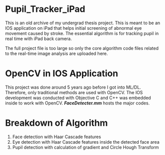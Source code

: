 # Pupil_Tracker_iPad
This is an old archive of my undergrad thesis project. This is meant to be an IOS application on iPad that helps initial screening of abnormal eye movement caused by stroke. The essential algorithm is for tracking pupil in real time with iPad back camera.

The full project file is too large so only the core algorithm code files related to the real-time image analysis are uploaded here.

# OpenCV in IOS Application
This project was done around 5 years ago before I got into ML/DL. Therefore, only traditional methods are used with OpenCV. The IOS development was conducted with Objective C and C++ was embedded inside to work with OpenCV. ***FaceDetecter.mm*** hosts the major codes.


# Breakdown of Algorithm
1) Face detection with Haar Cascade features
2) Eye detection with Haar Cascade features inside the detected face area
3) Pupil detection with calculation of gradient and Circle Hough Transform
